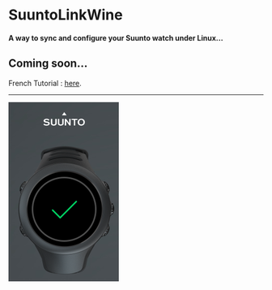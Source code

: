 # SuuntoLinkWine

#### A way to sync and configure your Suunto watch under Linux...

## Coming soon...

French Tutorial : [here](LISEZMOI.md).

***

![Watch OK](ok.png "It seems so work !")
